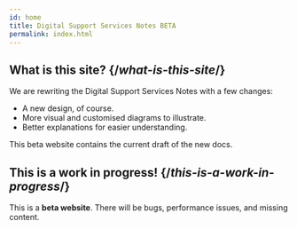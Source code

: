 ```yaml
---
id: home
title: Digital Support Services Notes BETA
permalink: index.html
---
```


<HomepageHero />

## What is this site? {/*what-is-this-site*/}

We are rewriting the Digital Support Services Notes with a few changes:

- A new design, of course.
- More visual and customised diagrams to illustrate.
- Better explanations for easier understanding.

This beta website contains the current draft of the new docs.

## This is a work in progress! {/*this-is-a-work-in-progress*/}

This is a **beta website**. There will be bugs, performance issues, and missing content.